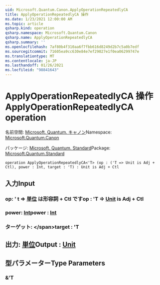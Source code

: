 ```yaml
---
uid: Microsoft.Quantum.Canon.ApplyOperationRepeatedlyCA
title: ApplyOperationRepeatedlyCA 操作
ms.date: 1/23/2021 12:00:00 AM
ms.topic: article
qsharp.kind: operation
qsharp.namespace: Microsoft.Quantum.Canon
qsharp.name: ApplyOperationRepeatedlyCA
qsharp.summary: ''
ms.openlocfilehash: 7af80b4f310aa6f7fbb616d8249d2b7c5a0b7edf
ms.sourcegitcommit: 71605ea9cc630e84e7ef29027e1f0ea06299747e
ms.translationtype: MT
ms.contentlocale: ja-JP
ms.lasthandoff: 01/26/2021
ms.locfileid: "98841643"
---
```

# <a name="applyoperationrepeatedlyca-operation"></a><span data-ttu-id="44615-102">ApplyOperationRepeatedlyCA 操作</span><span class="sxs-lookup"><span data-stu-id="44615-102">ApplyOperationRepeatedlyCA operation</span></span>

<span data-ttu-id="44615-103">名前空間: [Microsoft. Quantum. キャノン](xref:Microsoft.Quantum.Canon)</span><span class="sxs-lookup"><span data-stu-id="44615-103">Namespace: [Microsoft.Quantum.Canon](xref:Microsoft.Quantum.Canon)</span></span>

<span data-ttu-id="44615-104">パッケージ: [Microsoft. Quantum. Standard](https://nuget.org/packages/Microsoft.Quantum.Standard)</span><span class="sxs-lookup"><span data-stu-id="44615-104">Package: [Microsoft.Quantum.Standard](https://nuget.org/packages/Microsoft.Quantum.Standard)</span></span>




```qsharp
operation ApplyOperationRepeatedlyCA<'T> (op : ('T => Unit is Adj + Ctl), power : Int, target : 'T) : Unit is Adj + Ctl
```


## <a name="input"></a><span data-ttu-id="44615-105">入力</span><span class="sxs-lookup"><span data-stu-id="44615-105">Input</span></span>

### <a name="op--t--unit--is-adj--ctl"></a><span data-ttu-id="44615-106">op: ' t => [単位](xref:microsoft.quantum.lang-ref.unit)  は形容詞 + Ctl です</span><span class="sxs-lookup"><span data-stu-id="44615-106">op : 'T => [Unit](xref:microsoft.quantum.lang-ref.unit)  is Adj + Ctl</span></span>




### <a name="power--int"></a><span data-ttu-id="44615-107">power: [Int](xref:microsoft.quantum.lang-ref.int)</span><span class="sxs-lookup"><span data-stu-id="44615-107">power : [Int](xref:microsoft.quantum.lang-ref.int)</span></span>




### <a name="target--t"></a><span data-ttu-id="44615-108">ターゲット: \</span><span class="sxs-lookup"><span data-stu-id="44615-108">target : 'T</span></span>





## <a name="output--unit"></a><span data-ttu-id="44615-109">出力: [単位](xref:microsoft.quantum.lang-ref.unit)</span><span class="sxs-lookup"><span data-stu-id="44615-109">Output : [Unit](xref:microsoft.quantum.lang-ref.unit)</span></span>



## <a name="type-parameters"></a><span data-ttu-id="44615-110">型パラメーター</span><span class="sxs-lookup"><span data-stu-id="44615-110">Type Parameters</span></span>

### <a name="t"></a><span data-ttu-id="44615-111">&</span><span class="sxs-lookup"><span data-stu-id="44615-111">'T</span></span>

